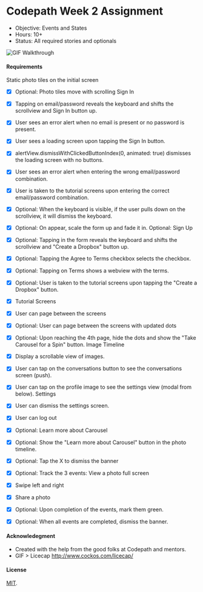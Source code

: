 # Codepath Week 2 Assignment

- Objective: Events and States
- Hours: 10+
- Status: All required stories and optionals

![GIF Walkthrough](/_assets/hu-carousel-overview.gif)


#### Requirements
Static photo tiles on the initial screen
* [x] Optional: Photo tiles move with scrolling
Sign In
* [x] Tapping on email/password reveals the keyboard and shifts the scrollview and Sign In button up.
* [x] User sees an error alert when no email is present or no password is present.
* [x] User sees a loading screen upon tapping the Sign In button.
* [x] alertView.dismissWithClickedButtonIndex(0, animated: true) dismisses the loading screen with no buttons.
* [x] User sees an error alert when entering the wrong email/password combination.
* [x] User is taken to the tutorial screens upon entering the correct email/password combination.
* [x] Optional: When the keyboard is visible, if the user pulls down on the scrollview, it will dismiss the keyboard.
* [x] Optional: On appear, scale the form up and fade it in.
Optional: Sign Up
* [x] Optional: Tapping in the form reveals the keyboard and shifts the scrollview and "Create a Dropbox" button up.
* [x] Optional: Tapping the Agree to Terms checkbox selects the checkbox.
* [x] Optional: Tapping on Terms shows a webview with the terms.
* [x] Optional: User is taken to the tutorial screens upon tapping the "Create a Dropbox" button.
* [x] Tutorial Screens
* [x] User can page between the screens
* [x] Optional: User can page between the screens with updated dots
* [x] Optional: Upon reaching the 4th page, hide the dots and show the "Take Carousel for a Spin" button.
Image Timeline
* [x] Display a scrollable view of images.
* [x] User can tap on the conversations button to see the conversations screen (push).
* [x] User can tap on the profile image to see the settings view (modal from below).
Settings
* [x] User can dismiss the settings screen.
* [x] User can log out
* [x] Optional: Learn more about Carousel
* [x] Optional: Show the "Learn more about Carousel" button in the photo timeline.
* [x] Optional: Tap the X to dismiss the banner
* [x] Optional: Track the 3 events:
View a photo full screen
* [x] Swipe left and right
* [x] Share a photo
* [x] Optional: Upon completion of the events, mark them green.
* [x] Optional: When all events are completed, dismiss the banner.


#### Acknowledegment
- Created with the help from the good folks at Codepath and mentors.
- GIF > Licecap http://www.cockos.com/licecap/

#### License
[MIT](LICENSE.md).

